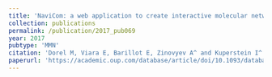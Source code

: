 ```yaml
---
title: 'NaviCom: a web application to create interactive molecular network portraits using multi-level omics data'
collection: publications
permalink: /publication/2017_pub069
year: 2017
pubtype: 'MMN'
citation: 'Dorel M, Viara E, Barillot E, Zinovyev A^ and Kuperstein I^. <a href="https://academic.oup.com/database/article/doi/10.1093/database/bax026/3098441">NaviCom: a web application to create interactive molecular network portraits using multi-level omics data</a>. <i>Database (Oxford)</i> 1-11. 2017.'
paperurl: 'https://academic.oup.com/database/article/doi/10.1093/database/bax026/3098441'
---
```

